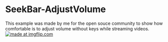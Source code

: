 # SeekBar-AdjustVolume
This example was made by me for the open souce community to show how comfortable is to adjust volume without keys  while streaming videos.
<a href="https://imgflip.com/gif/22goaw"><img src="https://i.imgflip.com/22goaw.gif" title="made at imgflip.com"/></a>
